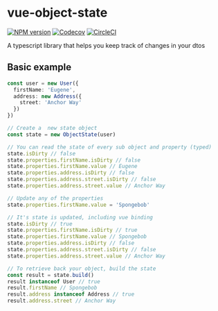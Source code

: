 # vue-object-state

[![NPM version](https://img.shields.io/npm/v/vue-object-state.svg)](https://www.npmjs.com/package/vue-object-state)
[![Codecov](https://img.shields.io/codecov/c/github/crashkonijn/vue-object-state.svg)](https://codecov.io/gh/crashkonijn/vue-object-state)
[![CircleCI](https://img.shields.io/circleci/project/github/crashkonijn/vue-object-state.svg)](https://circleci.com/gh/crashkonijn/vue-object-state)

A typescript library that helps you keep track of changes in your dtos

## Basic example

```typescript
const user = new User({
  firstName: 'Eugene',
  address: new Address({
    street: 'Anchor Way'
  })
})

// Create a  new state object
const state = new ObjectState(user)

// You can read the state of every sub object and property (typed)
state.isDirty // false
state.properties.firstName.isDirty // false
state.properties.firstName.value // Eugene
state.properties.address.isDirty // false
state.properties.address.street.isDirty // false
state.properties.address.street.value // Anchor Way

// Update any of the properties
state.properties.firstName.value = 'Spongebob'

// It's state is updated, including vue binding
state.isDirty // true
state.properties.firstName.isDirty // true
state.properties.firstName.value // Spongebob
state.properties.address.isDirty // false
state.properties.address.street.isDirty // false
state.properties.address.street.value // Anchor Way

// To retrieve back your object, build the state
const result = state.build()
result instanceof User // true
result.firstName // Spongebob
result.address instanceof Address // true
result.address.street // Anchor Way
```
